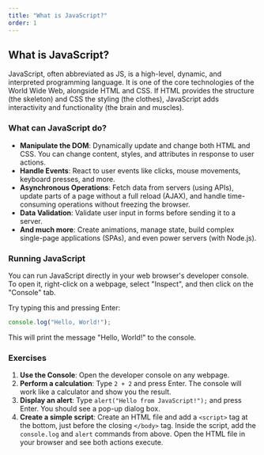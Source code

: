 ```yaml
---
title: "What is JavaScript?"
order: 1
---
```


## What is JavaScript?

JavaScript, often abbreviated as JS, is a high-level, dynamic, and interpreted programming language. It is one of the core technologies of the World Wide Web, alongside HTML and CSS. If HTML provides the structure (the skeleton) and CSS the styling (the clothes), JavaScript adds interactivity and functionality (the brain and muscles).

### What can JavaScript do?

-   **Manipulate the DOM**: Dynamically update and change both HTML and CSS. You can change content, styles, and attributes in response to user actions.
-   **Handle Events**: React to user events like clicks, mouse movements, keyboard presses, and more.
-   **Asynchronous Operations**: Fetch data from servers (using APIs), update parts of a page without a full reload (AJAX), and handle time-consuming operations without freezing the browser.
-   **Data Validation**: Validate user input in forms before sending it to a server.
-   **And much more**: Create animations, manage state, build complex single-page applications (SPAs), and even power servers (with Node.js).

### Running JavaScript

You can run JavaScript directly in your web browser's developer console. To open it, right-click on a webpage, select "Inspect", and then click on the "Console" tab.

Try typing this and pressing Enter:

```javascript
console.log("Hello, World!");
```

This will print the message "Hello, World!" to the console.

### Exercises

1.  **Use the Console**: Open the developer console on any webpage.
2.  **Perform a calculation**: Type `2 + 2` and press Enter. The console will work like a calculator and show you the result.
3.  **Display an alert**: Type `alert("Hello from JavaScript!");` and press Enter. You should see a pop-up dialog box.
4.  **Create a simple script**: Create an HTML file and add a `<script>` tag at the bottom, just before the closing `</body>` tag. Inside the script, add the `console.log` and `alert` commands from above. Open the HTML file in your browser and see both actions execute.
